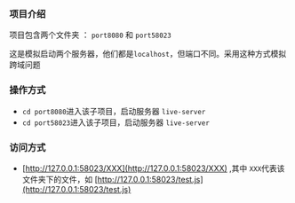 ### 项目介绍

项目包含两个文件夹 ： `port8080` 和 `port58023`

这是模拟启动两个服务器，他们都是`localhost`，但端口不同。采用这种方式模拟跨域问题

### 操作方式

* `cd port8080`进入该子项目，启动服务器 `live-server`
* `cd port58023`进入该子项目，启动服务器 `live-server`

### 访问方式

* [http://127.0.0.1:58023/XXX](http://127.0.0.1:58023/XXX) ,其中 `XXX`代表该文件夹下的文件，如 [http://127.0.0.1:58023/test.js](http://127.0.0.1:58023/test.js)


